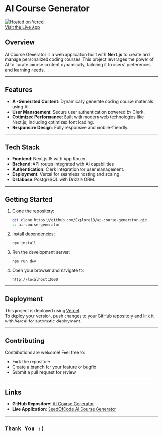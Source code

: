 # AI Course Generator

[![Hosted on Vercel](https://vercel.com/button)](https://seedofcode-ai-course-generator.vercel.app/)  
[Visit the Live App](https://seedofcode-ai-course-generator.vercel.app/)

## Overview

AI Course Generator is a web application built with **Next.js** to create and manage personalized coding courses. This project leverages the power of AI to curate course content dynamically, tailoring it to users' preferences and learning needs.

---

## Features

- **AI-Generated Content**: Dynamically generate coding course materials using AI.
- **User Management**: Secure user authentication powered by [Clerk](https://clerk.dev).
- **Optimized Performance**: Built with modern web technologies like Next.js, including optimized font loading.
- **Responsive Design**: Fully responsive and mobile-friendly.

---

## Tech Stack

- **Frontend**: Next.js 15 with App Router.
- **Backend**: API routes integrated with AI capabilities.
- **Authentication**: Clerk integration for user management.
- **Deployment**: Vercel for seamless hosting and scaling.
- **Database**: PostgreSQL with Drizzle ORM.
---

## Getting Started

1. Clone the repository:

   ```bash
   git clone https://github.com/Explore13/ai-course-generator.git
   cd ai-course-generator
   ```

2. Install dependencies:

   ```bash
   npm install
   ```

3. Run the development server:

   ```bash
   npm run dev
   ```

4. Open your browser and navigate to:

   ```
   http://localhost:3000
   ```

---

## Deployment

This project is deployed using [Vercel](https://vercel.com).  
To deploy your version, push changes to your GitHub repository and link it with Vercel for automatic deployment.

---

## Contributing

Contributions are welcome! Feel free to:

- Fork the repository
- Create a branch for your feature or bugfix
- Submit a pull request for review

---

## Links

- **GitHub Repository**: [AI Course Generator](https://github.com/Explore13/ai-course-generator)  
- **Live Application**: [SeedOfCode AI Course Generator](https://seedofcode-ai-course-generator.vercel.app/)  

---
`Thank You :)`
---